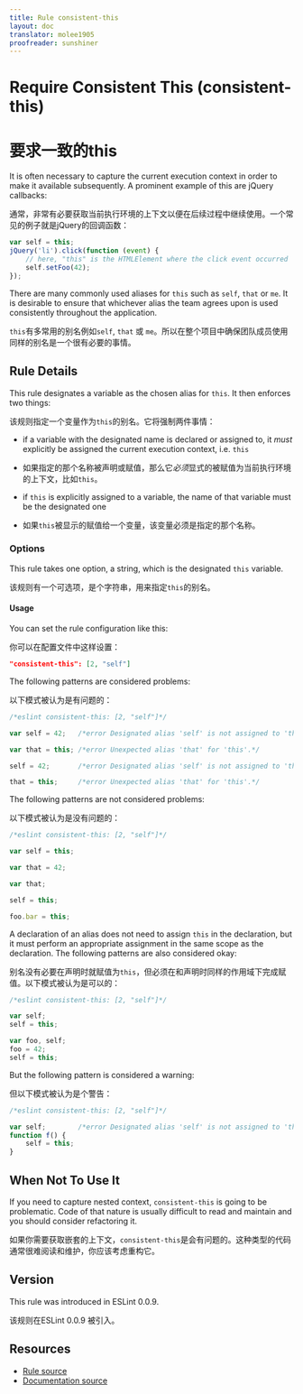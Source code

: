 ```yaml
---
title: Rule consistent-this
layout: doc
translator: molee1905
proofreader: sunshiner
---
```

<!-- Note: No pull requests accepted for this file. See README.md in the root directory for details. -->
# Require Consistent This (consistent-this)

# 要求一致的this

It is often necessary to capture the current execution context in order to make it available subsequently. A prominent example of this are jQuery callbacks:

通常，非常有必要获取当前执行环境的上下文以便在后续过程中继续使用。一个常见的例子就是jQuery的回调函数：

```js
var self = this;
jQuery('li').click(function (event) {
    // here, "this" is the HTMLElement where the click event occurred
    self.setFoo(42);
});
```

There are many commonly used aliases for `this` such as `self`, `that` or `me`. It is desirable to ensure that whichever alias the team agrees upon is used consistently throughout the application.

`this`有多常用的别名例如`self`, `that` 或 `me`。所以在整个项目中确保团队成员使用同样的别名是一个很有必要的事情。

## Rule Details

This rule designates a variable as the chosen alias for `this`. It then enforces two things:

该规则指定一个变量作为`this`的别名。它将强制两件事情：

* if a variable with the designated name is declared or assigned to, it *must* explicitly be assigned the current execution context, i.e. `this`

* 如果指定的那个名称被声明或赋值，那么它*必须*显式的被赋值为当前执行环境的上下文，比如`this`。

* if `this` is explicitly assigned to a variable, the name of that variable must be the designated one

* 如果`this`被显示的赋值给一个变量，该变量必须是指定的那个名称。

### Options

This rule takes one option, a string, which is the designated `this` variable.

该规则有一个可选项，是个字符串，用来指定`this`的别名。

#### Usage

You can set the rule configuration like this:

你可以在配置文件中这样设置：

```json
"consistent-this": [2, "self"]
```

The following patterns are considered problems:

以下模式被认为是有问题的：

```js
/*eslint consistent-this: [2, "self"]*/

var self = 42;   /*error Designated alias 'self' is not assigned to 'this'.*/

var that = this; /*error Unexpected alias 'that' for 'this'.*/

self = 42;       /*error Designated alias 'self' is not assigned to 'this'.*/

that = this;     /*error Unexpected alias 'that' for 'this'.*/
```

The following patterns are not considered problems:

以下模式被认为是没有问题的：

```js
/*eslint consistent-this: [2, "self"]*/

var self = this;

var that = 42;

var that;

self = this;

foo.bar = this;
```

A declaration of an alias does not need to assign `this` in the declaration, but it must perform an appropriate assignment in the same scope as the declaration. The following patterns are also considered okay:

别名没有必要在声明时就赋值为`this`，但必须在和声明时同样的作用域下完成赋值。以下模式被认为是可以的：

```js
/*eslint consistent-this: [2, "self"]*/

var self;
self = this;

var foo, self;
foo = 42;
self = this;
```

But the following pattern is considered a warning:

但以下模式被认为是个警告：

```js
/*eslint consistent-this: [2, "self"]*/

var self;        /*error Designated alias 'self' is not assigned to 'this'.*/
function f() {
    self = this;
}
```

## When Not To Use It

If you need to capture nested context, `consistent-this` is going to be problematic. Code of that nature is usually difficult to read and maintain and you should consider refactoring it.

如果你需要获取嵌套的上下文，`consistent-this`是会有问题的。这种类型的代码通常很难阅读和维护，你应该考虑重构它。

## Version

This rule was introduced in ESLint 0.0.9.

该规则在ESLint 0.0.9 被引入。

## Resources

* [Rule source](https://github.com/eslint/eslint/tree/master/lib/rules/consistent-this.js)
* [Documentation source](https://github.com/eslint/eslint/tree/master/docs/rules/consistent-this.md)
